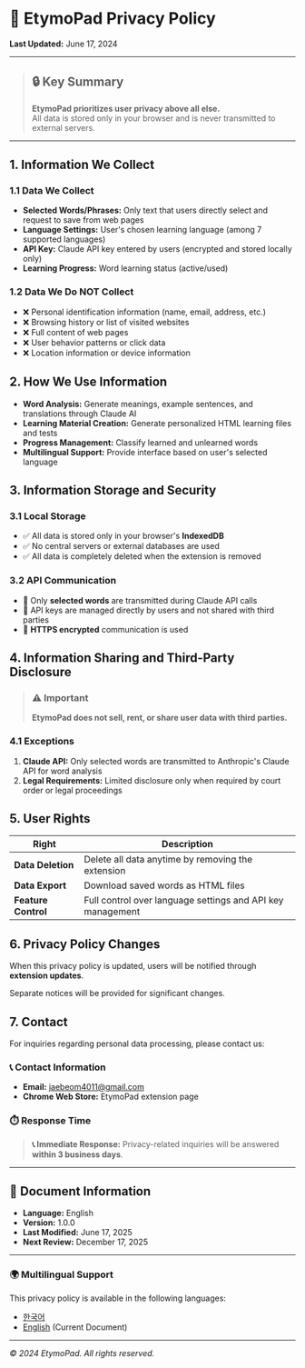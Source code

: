 # 🌱 EtymoPad Privacy Policy

**Last Updated:** June 17, 2024

---

> ## 🔒 Key Summary
> 
> **EtymoPad prioritizes user privacy above all else.**  
> All data is stored only in your browser and is never transmitted to external servers.

---

## 1. Information We Collect

### 1.1 Data We Collect

- **Selected Words/Phrases:** Only text that users directly select and request to save from web pages
- **Language Settings:** User's chosen learning language (among 7 supported languages)
- **API Key:** Claude API key entered by users (encrypted and stored locally only)
- **Learning Progress:** Word learning status (active/used)

### 1.2 Data We Do NOT Collect

- ❌ Personal identification information (name, email, address, etc.)
- ❌ Browsing history or list of visited websites
- ❌ Full content of web pages
- ❌ User behavior patterns or click data
- ❌ Location information or device information

## 2. How We Use Information

- **Word Analysis:** Generate meanings, example sentences, and translations through Claude AI
- **Learning Material Creation:** Generate personalized HTML learning files and tests
- **Progress Management:** Classify learned and unlearned words
- **Multilingual Support:** Provide interface based on user's selected language

## 3. Information Storage and Security

### 3.1 Local Storage

- ✅ All data is stored only in your browser's **IndexedDB**
- ✅ No central servers or external databases are used
- ✅ All data is completely deleted when the extension is removed

### 3.2 API Communication

- 🔐 Only **selected words** are transmitted during Claude API calls
- 🔐 API keys are managed directly by users and not shared with third parties
- 🔐 **HTTPS encrypted** communication is used

## 4. Information Sharing and Third-Party Disclosure

> ### ⚠️ Important
> 
> **EtymoPad does not sell, rent, or share user data with third parties.**

### 4.1 Exceptions

1. **Claude API:** Only selected words are transmitted to Anthropic's Claude API for word analysis
2. **Legal Requirements:** Limited disclosure only when required by court order or legal proceedings

## 5. User Rights

| Right | Description |
|-------|-------------|
| **Data Deletion** | Delete all data anytime by removing the extension |
| **Data Export** | Download saved words as HTML files |
| **Feature Control** | Full control over language settings and API key management |

## 6. Privacy Policy Changes

When this privacy policy is updated, users will be notified through **extension updates**. 

Separate notices will be provided for significant changes.

## 7. Contact

For inquiries regarding personal data processing, please contact us:

### 📞 Contact Information
- **Email:** jaebeom4011@gmail.com
- **Chrome Web Store:** EtymoPad extension page

### ⏱️ Response Time
> **📞 Immediate Response:** Privacy-related inquiries will be answered **within 3 business days**.

---

## 📄 Document Information

- **Language:** English
- **Version:** 1.0.0
- **Last Modified:** June 17, 2025
- **Next Review:** December 17, 2025

---

### 🌍 Multilingual Support

This privacy policy is available in the following languages:

- [한국어](./PRIVACY-POLICY.md)
- [English](./PRIVACY-POLICY-EN.md) (Current Document)


---

*© 2024 EtymoPad. All rights reserved.* 
